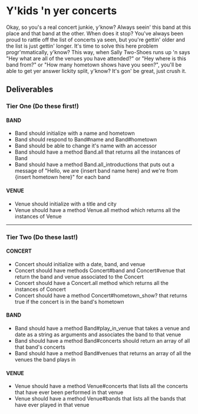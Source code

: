 # Y'kids 'n yer concerts
Okay, so you's a real concert junkie, y'know? Always seein' this band at this place and that band at the other. When does it stop? You've always been proud to rattle off the list of concerts ya seen, but you're gettin' older and the list is just gettin' longer. It's time to solve this here problem progr'mmatically, y'know? This way, when Sally Two-Shoes runs up 'n says "Hey what are all of the venues you have attended?" or "Hey where is this band from?" or "How many hometown shows have you seen?", you'll be able to get yer answer lickity split, y'know? It's gon' be great, just crush it.

## Deliverables

### Tier One (Do these first!)
#### BAND
- Band should initialize with a name and hometown
- Band should respond to Band#name and Band#hometown
- Band should be able to change it's name with an accessor
- Band should have a method Band.all that returns all the instances of Band
- Band should have a method Band.all_introductions that puts out a message of "Hello, we are {insert band name here} and we're from {insert hometown here}" for each band

#### VENUE
- Venue should initialize with a title and city
- Venue should have a method Venue.all method which returns all the instances of Venue


________________
### Tier Two (Do these last!)
#### CONCERT
- Concert should initialize with a date, band, and venue
- Concert should have methods Concert#band and Concert#venue that return the band and venue associated to the Concert
- Concert should have a Concert.all method which returns all the instances of Concert
- Concert should have a method Concert#hometown_show? that returns true if the concert is in the band's hometown

#### BAND
- Band should have a method Band#play_in_venue that takes a venue and date as a string as arguments and associates the band to that venue
- Band should have a method Band#concerts should return an array of all that band's concerts
- Band should have a method Band#venues that returns an array of all the venues the band plays in

#### VENUE
- Venue should have a method Venue#concerts that lists all the concerts that have ever been performed in that venue
- Venue should have a method Venue#bands that lists all the bands that have ever played in that venue
